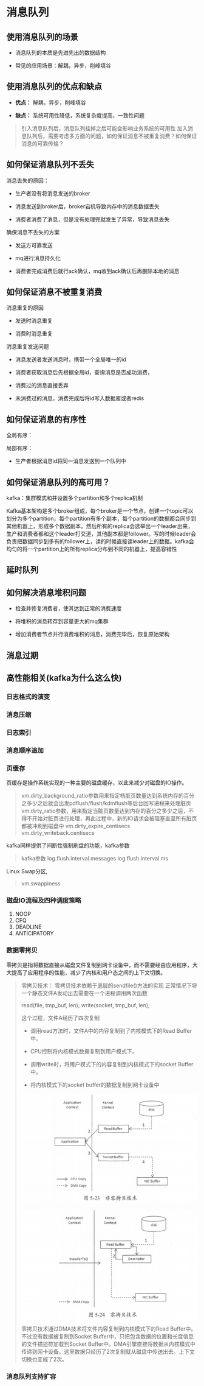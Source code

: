 # 消息队列

## 使用消息队列的场景

+ 消息队列的本质是先进先出的数据结构

+ 常见的应用场景：解耦，异步，削峰填谷

## 使用消息队列的优点和缺点

+ **优点：** 解耦，异步，削峰填谷

+ **缺点：** 系统可用性降低，系统复杂度提高，一致性问题

> 引入消息队列后，消息队列挂掉之后可能会影响业务系统的可用性
> 加入消息队列后，需要考虑多方面的问题，如何保证消息不被重复消费？如何保证消息的可靠传输？

## 如何保证消息队列不丢失

消息丢失的原因：

+ 生产者没有将消息发送的broker

+ 消息发送到broker后，broker宕机导致内存中的消息数据丢失

+ 消费者消费了消息，但是没有处理完就发生了异常，导致消息丢失

确保消息不丢失的方案

+ 发送方可靠发送

+ mq进行消息持久化

+ 消费者完成消费后就行ack确认，mq收到ack确认后再删除本地的消息

## 如何保证消息不被重复消费

消息重复的原因

+ 发送时消息重复

+ 消费时消息重复

消息重复发送问题

+ 消息发送者发送消息时，携带一个全局唯一的id

+ 消费者获取消息后先根据全局id，查询消息是否成功消费，

+ 消费过的消息直接丢弃

+ 未消费过的消息，消费完成后将id写入数据库或者redis

## 如何保证消息的有序性

全局有序：


局部有序：

+ 生产者根据消息id将同一消息发送到一个队列中

## 如何保证消息队列的高可用？

kafka：集群模式和并设置多个partition和多个replica机制

Kafka基本架构是多个broker组成，每个broker是一个节点，创建一个topic可以划分为多个partition，每个partition有多个副本，每个partition的数据都会同步到其他机器上，形成多个数据副本。然后所有的replica会选举出一个leader出来，生产和消费者都和这个leader打交道，其他副本都是follower。写的时候leader会负责把数据同步到多有的follower上，读的时候直接读leader上的数据。kafka会均匀的将一个partition上的所有replica分布到不同的机器上，提高容错性

## 延时队列

## 如何解决消息堆积问题

+ 检查并修复消费者，使其达到正常的消费速度

+ 将堆积的消息转存到容量更大的mq集群

+ 增加消费者节点并行消费堆积的消息，消费完毕后，恢复原始架构

## 消息过期

## 高性能相关(kafka为什么这么快)

### 日志格式的演变

### 消息压缩

### 日志索引

### 消息顺序追加

### 页缓存

页缓存是操作系统实现的一种主要的磁盘缓存，以此来减少对磁盘的IO操作。

> vm.dirty_background_ratio参数用来指定档脏页数量达到系统内存的百分之多少之后就会出发pdflush/flush/kdmflush等后台回写进程来处理脏页
> vm.dirty_ratio参数，用来指定当脏页数量达到内存的百分之多少之后，不得不开始对脏页进行处理，再此过程中，新的IO请求会被阻塞直至所有脏页都被冲刷到磁盘中
> vm.dirty_expire_centisecs
> vm.dirty_writeback.centisecs
>

kafka同样提供了间断性强制刷盘的功能，kafka参数
> kafka参数
> log.flush.interval.messages
> log.flush.interval.ms

Linux Swap分区,

> vm.swappiness

### 磁盘IO流程及四种调度策略

1. NOOP
2. CFQ
3. DEADLINE
4. ANTICIPATORY

### 数据零拷贝

零拷贝是指将数据直接从磁盘文件复制到网卡设备中，而不需要经由应用程序，大大提高了应用程序的性能，减少了内核和用户态之间的上下文切换。

> 零拷贝技术：
> 零拷贝技术依赖于底层的sendfile()方法的实现
> 正常情况下将一个静态文件A发动出去需要在一个进程调用两次函数
>
> read(file, tmp_buf, len);
> write(socket, tmp_buf, len);
>
> 这个过程，文件A经历了四次复制
>
> + 调用read方法时，文件A中的内容复制到了内核模式下的Read Buffer中。
>
> + CPU控制将内核模式数据复制到用户模式下。
> + 调用write时，将用户模式下的内容复制到内核模式下的socket Buffer中。
> + 将内核模式下的socket buffer的数据复制到网卡设备中
>
>![image](./images/%E9%9D%9E%E9%9B%B6%E6%8B%B7%E8%B4%9D%E6%8A%80%E6%9C%AF.png)
>
>
>![image](./images/%E9%9B%B6%E6%8B%B7%E8%B4%9D%E6%8A%80%E6%9C%AF.png)
> 零拷贝技术通过DMA技术将文件内容复制到内核模式下的Read Buffer中。不过没有数据被复制到Socket Buffer中，只把包含数据的位置和长度信息的文件描述符加载到Socket Buffer中。DMA引擎直接将数据从内核模式中传递到网卡设备。这里数据只经历了2次复制就从磁盘中传送出去。上下文切换也变成了2次。



### 消息队列支持扩容